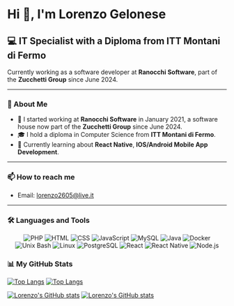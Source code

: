 # Hi 👋, I'm Lorenzo Gelonese

## 💻 IT Specialist with a Diploma from ITT Montani di Fermo

Currently working as a software developer at **Ranocchi Software**, part of the **Zucchetti Group** since June 2024.

---

### 🔧 About Me

- 💼 I started working at **Ranocchi Software** in January 2021, a software house now part of the **Zucchetti Group** since June 2024.
- 🎓 I hold a diploma in Computer Science from **ITT Montani di Fermo**.
- 🚀 Currently learning about **React Native**, **IOS/Android Mobile App Development**.

---

### 📫 How to reach me

- Email: [lorenzo2605@live.it](mailto:lorenzo2605@live.it)

---

### 🛠️ Languages and Tools

<p align="center">
  <img src="https://img.shields.io/badge/-PHP-blue?style=flat-square&logo=php&logoColor=white" alt="PHP" />
  <img src="https://img.shields.io/badge/-HTML5-orange?style=flat-square&logo=html5&logoColor=white" alt="HTML" />
  <img src="https://img.shields.io/badge/-CSS3-blue?style=flat-square&logo=css3&logoColor=white" alt="CSS" />
  <img src="https://img.shields.io/badge/-JavaScript-yellow?style=flat-square&logo=javascript&logoColor=white" alt="JavaScript" />
  <img src="https://img.shields.io/badge/-MySQL-blue?style=flat-square&logo=mysql&logoColor=white" alt="MySQL" />
  <img src="https://img.shields.io/badge/-Java-red?style=flat-square&logo=java&logoColor=white" alt="Java" />
  <img src="https://img.shields.io/badge/-Docker-blue?style=flat-square&logo=docker&logoColor=white" alt="Docker" />
  <img src="https://img.shields.io/badge/-Unix-black?style=flat-square&logo=gnubash&logoColor=white" alt="Unix Bash" />
  <img src="https://img.shields.io/badge/-Linux-yellow?style=flat-square&logo=linux&logoColor=white" alt="Linux" />
  <img src="https://img.shields.io/badge/-PostgreSQL-blue?style=flat-square&logo=postgresql&logoColor=white" alt="PostgreSQL" />
  <img src="https://img.shields.io/badge/-React-blue?style=flat-square&logo=react&logoColor=white" alt="React" />
  <img src="https://img.shields.io/badge/-ReactNative-blue?style=flat-square&logo=react&logoColor=white" alt="React Native" />
  <img src="https://img.shields.io/badge/-Node.js-green?style=flat-square&logo=node.js&logoColor=white" alt="Node.js" />
</p>


### 📊 My GitHub Stats

[![Top Langs](https://github-readme-stats.vercel.app/api/top-langs/?username=G-esko&layout=compact&theme=light)](https://github.com/anuraghazra/github-readme-stats)
[![Top Langs](https://github-readme-stats.vercel.app/api/top-langs/?username=LorenzoGelonese&layout=compact&theme=light)](https://github.com/anuraghazra/github-readme-stats)

[![Lorenzo's GitHub stats](https://github-readme-stats.vercel.app/api?username=G-esko&show_icons=true&theme=light&cache_seconds=21600)](https://github.com/anuraghazra/github-readme-stats)
[![Lorenzo's GitHub stats](https://github-readme-stats.vercel.app/api?username=LorenzoGelonese&show_icons=true&theme=light&cache_seconds=21600)](https://github.com/anuraghazra/github-readme-stats)

